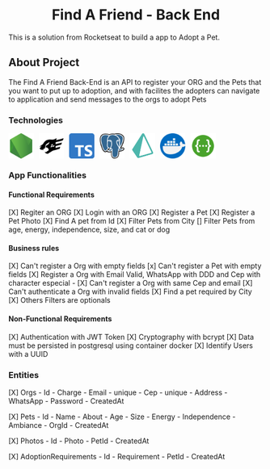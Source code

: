 <h1 style="text-align:center;">Find A Friend - Back End</h1>

<p>This is a solution from Rocketseat  to build a app to Adopt a Pet.</p>

<h2>About Project</h2>

<p>The Find A Friend Back-End is an API to register your ORG and the Pets that you want to put up to adoption, and with facilites the adopters can navigate to application and send messages to the orgs to adopt Pets</p>

<h3>Technologies</h3>

<div style="display: flex; gap: 10px;">
    <img alt="NodeJs" src="./assets/node-js.png" style="width:50px;">
    <img alt="Fastify" src="./assets/fastify.svg" style="width:50px;">
    <img alt="Typescript" src="./assets/typescript.png" style="width:50px;">
    <img alt="Postgresql" src="./assets/postgre.png" style="width:50px;">
    <img alt="Prisma orm" src="./assets/icons8-prisma-orm.svg" style="width:50px;">
    <img alt="Docker" src="./assets/docker.png" style="width:50px;">
    <img alt="Swagger" src="./assets/swagger.svg" style="width:50px;">
</div>

<h3>App Functionalities</h3>

<h4>Functional Requirements</h4>

[X] Regiter an ORG
[X] Login with an ORG
[X] Register a Pet
[X] Register a Pet Photo
[X] Find A pet from Id
[X] Filter Pets from City
[] Filter Pets from age, energy, independence, size, and cat or dog

<h4>Business rules</h4>

[X] Can't register a Org with empty fields
[x] Can't register a Pet with empty fields
[X] Register a Org with Email Valid, WhatsApp with DDD and Cep with character especial -
[X] Can't register a Org with same Cep and email
[X] Can't authenticate a Org with invalid fields
[X] Find a pet required by City
[X] Others Filters are optionals

<h4>Non-Functional Requirements</h4>

[X] Authentication with JWT Token
[X] Cryptography with bcrypt
[X] Data must be persisted in postgresql using container docker
[X] Identify Users with a UUID

<h3>Entities</h3>

[X] Orgs
    - Id
    - Charge
    - Email - unique
    - Cep - unique
    - Address
    - WhatsApp
    - Password
    - CreatedAt

[X] Pets
    - Id
    - Name
    - About
    - Age
    - Size
    - Energy
    - Independence
    - Ambiance 
    - OrgId
    - CreatedAt

[X] Photos 
    - Id
    - Photo
    - PetId
    - CreatedAt

[X] AdoptionRequirements
    - Id
    - Requirement
    - PetId
    - CreatedAt

